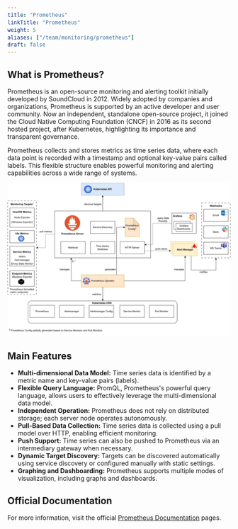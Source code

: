 ```yaml
---
title: "Prometheus"
linkTitle: "Prometheus"
weight: 5
aliases: ["/team/monitoring/prometheus"]
draft: false
---
```

## What is Prometheus?

Prometheus is an open-source monitoring and alerting toolkit initially developed by SoundCloud in 2012. Widely adopted by companies and organizations, Prometheus is supported by an active developer and user community. Now an independent, standalone open-source project, it joined the Cloud Native Computing Foundation (CNCF) in 2016 as its second hosted project, after Kubernetes, highlighting its importance and transparent governance.  

Prometheus collects and stores metrics as time series data, where each data point is recorded with a timestamp and optional key-value pairs called labels. This flexible structure enables powerful monitoring and alerting capabilities across a wide range of systems.  

![Monitoring Diagram](/images/architecture/diagrams/monitoring-diagram.jpg "Monitoring Diagram")

## Main Features

- **Multi-dimensional Data Model:** Time series data is identified by a metric name and key-value pairs (labels).  
- **Flexible Query Language:** PromQL, Prometheus's powerful query language, allows users to effectively leverage the multi-dimensional data model.  
- **Independent Operation:** Prometheus does not rely on distributed storage; each server node operates autonomously.  
- **Pull-Based Data Collection:** Time series data is collected using a pull model over HTTP, enabling efficient monitoring.  
- **Push Support:** Time series can also be pushed to Prometheus via an intermediary gateway when necessary.  
- **Dynamic Target Discovery:** Targets can be discovered automatically using service discovery or configured manually with static settings.  
- **Graphing and Dashboarding:** Prometheus supports multiple modes of visualization, including graphs and dashboards.  

## Official Documentation

For more information, visit the official [Prometheus Documentation](https://prometheus.io/docs/introduction/overview/) pages.
